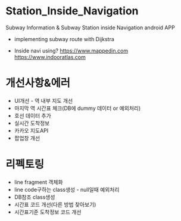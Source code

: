 # Station_Inside_Navigation
Subway Information & Subway Station inside Navigation android APP

* implementing subway route with Dijkstra

* Inside navi using?
 <https://www.mappedin.com>
 <https://www.indooratlas.com>

# 개선사항&에러
* UI개선 - 역 내부 지도 개선
* 마지막 역 시간표 체크(DB에 dummy 데이터 or 예외처리)
* 호선 데이터 추가
* 실시간 도착정보
* 카카오 지도API
* 팝업창 개선


# 리펙토링
* line fragment 객체화
* line code구하는 class생성 - null일때 예외처리
* DB참조 class생성
* 시간표 코드 개선(다른 방법 찾아보기)
* 시간표기준 도착정보 코드 개선
